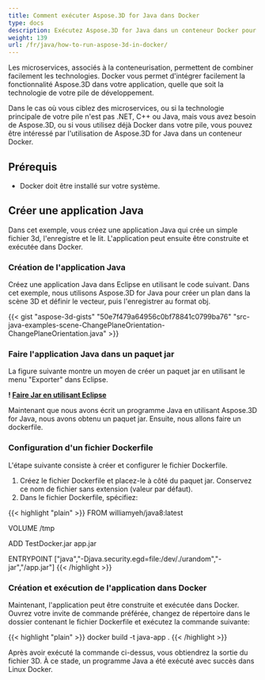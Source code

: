 ```yaml
---
title: Comment exécuter Aspose.3D for Java dans Docker
type: docs
description: Exécutez Aspose.3D for Java dans un conteneur Docker pour Linux.
weight: 139
url: /fr/java/how-to-run-aspose-3d-in-docker/
---
```

Les microservices, associés à la conteneurisation, permettent de combiner facilement les technologies. Docker vous permet d'intégrer facilement la fonctionnalité Aspose.3D dans votre application, quelle que soit la technologie de votre pile de développement.

Dans le cas où vous ciblez des microservices, ou si la technologie principale de votre pile n'est pas .NET, C++ ou Java, mais vous avez besoin de Aspose.3D, ou si vous utilisez déjà Docker dans votre pile, vous pouvez être intéressé par l'utilisation de Aspose.3D for Java dans un conteneur Docker.

## Prérequis

- Docker doit être installé sur votre système.

## Créer une application Java

Dans cet exemple, vous créez une application Java qui crée un simple fichier 3d, l'enregistre et le lit. L'application peut ensuite être construite et exécutée dans Docker.

### Création de l'application Java

Créez une application Java dans Eclipse en utilisant le code suivant. Dans cet exemple, nous utilisons Aspose.3D for Java pour créer un plan dans la scène 3D et définir le vecteur, puis l'enregistrer au format obj.

{{< gist "aspose-3d-gists" "50e7f479a64956c0bf78841c0799ba76" "src-java-examples-scene-ChangePlaneOrientation-ChangePlaneOrientation.java" >}}

### Faire l'application Java dans un paquet jar

La figure suivante montre un moyen de créer un paquet jar en utilisant le menu "Exporter" dans Eclipse.

**! [Faire Jar en utilisant Eclipse](MakeJar.png)**

Maintenant que nous avons écrit un programme Java en utilisant Aspose.3D for Java, nous avons obtenu un paquet jar. Ensuite, nous allons faire un dockerfile.

### Configuration d'un fichier Dockerfile

L'étape suivante consiste à créer et configurer le fichier Dockerfile.

1. Créez le fichier Dockerfile et placez-le à côté du paquet jar. Conservez ce nom de fichier sans extension (valeur par défaut).
2. Dans le fichier Dockerfile, spécifiez:

{{< highlight "plain" >}}
   FROM williamyeh/java8:latest

   VOLUME /tmp

   ADD TestDocker.jar app.jar

   ENTRYPOINT ["java","-Djava.security.egd=file:/dev/./urandom","-jar","/app.jar"]
{{< /highlight >}}

### Création et exécution de l'application dans Docker

Maintenant, l'application peut être construite et exécutée dans Docker. Ouvrez votre invite de commande préférée, changez de répertoire dans le dossier contenant le fichier Dockerfile et exécutez la commande suivante:

{{< highlight "plain" >}}
docker build -t java-app .
{{< /highlight >}}

Après avoir exécuté la commande ci-dessus, vous obtiendrez la sortie du fichier 3D. À ce stade, un programme Java a été exécuté avec succès dans Linux Docker.
